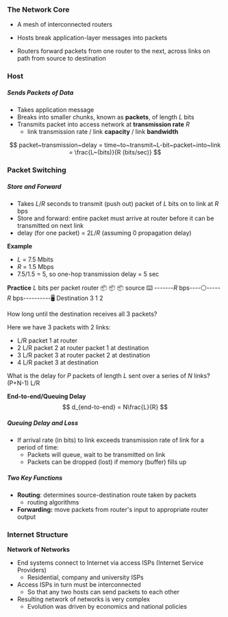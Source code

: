 
### The Network Core

- A mesh of interconnected routers

- Hosts break application-layer messages into packets

- Routers forward packets from one router to the next, across links on path from source to destination


### Host
##### Sends Packets of Data
- Takes application message
- Breaks into smaller chunks, known as **packets**, of length $L$ bits
- Transmits packet into access network at **transmission rate** $R$
	- link transmission rate / link **capacity** / link **bandwidth**

$$
packet~transmission~delay = time~to~transmit~L-bit~packet~into~link = \frac{L~(bits)}{R (bits/sec)} 
$$

### Packet Switching
##### Store and Forward
- Takes $L/R$ seconds to transmit (push out) packet of $L$ bits on to link at $R$ bps
- Store and forward: entire packet must arrive at router before it can be transmitted on next link
- delay (for one packet) = $2L/R$ (assuming 0 propagation delay)

**Example**
- $L$ = 7.5 Mbits
- $R$ = 1.5 Mbps
- 7.5/1.5 = 5, so one-hop transmission delay = 5 sec

**Practice**
$L$ bits per packet                                         router
      📦 📦 📦        source ⌨️ -------$R$ bps----⚪️-----$R$ bps----------🖥️ Destination
           3                                            1                          2

How long until the destination receives all 3 packets?

Here we have 3 packets with 2 links:
- L/R        packet 1 at router
- 2 L/R     packet 2 at router     packet 1 at destination
- 3 L/R     packet 3 at router     packet 2 at destination
- 4 L/R                                        packet 3 at destination

What is the delay for $P$ packets of length $L$ sent over a series of $N$ links?
(P+N-1) L/R

**End-to-end/Queuing Delay**
$$
d_{end-to-end} = N\frac{L}{R}
$$

##### Queuing Delay and Loss
- If arrival rate (in bits) to link exceeds transmission rate of link for a period of time:
	- Packets will queue, wait to be transmitted on link
	- Packets can be dropped (lost) if memory (buffer) fills up

##### Two Key Functions
- **Routing**: determines source-destination route taken by packets
	- routing algorithms
- **Forwarding:** move packets from router's input to appropriate router output


### Internet Structure
**Network of Networks**
- End systems connect to Internet via access ISPs (Internet Service Providers)
	- Residential, company and university ISPs
- Access ISPs in turn must be interconnected
	- So that any two hosts can send packets to each other
- Resulting network of networks is very complex
	- Evolution was driven by economics and national policies
